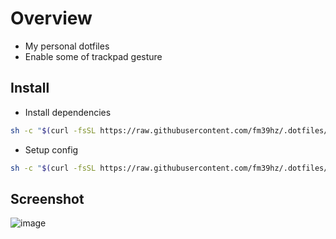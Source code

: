# Overview

- My personal dotfiles
- Enable some of trackpad gesture

## Install

- Install dependencies

```bash
sh -c "$(curl -fsSL https://raw.githubusercontent.com/fm39hz/.dotfiles/main/scripts/install.sh)"
```

- Setup config

```bash
sh -c "$(curl -fsSL https://raw.githubusercontent.com/fm39hz/.dotfiles/main/scripts/setup.sh)"
```

## Screenshot

![image](https://github.com/fm39hz/.dotfiles/assets/71458213/6f7c7bcf-d0e0-4ba1-b126-b6a428f63d18)

